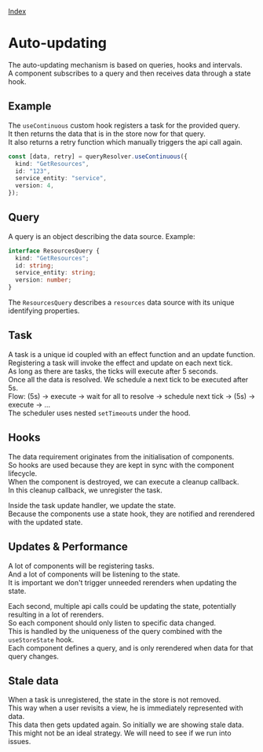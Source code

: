 [Index](./index.md)

# Auto-updating

The auto-updating mechanism is based on queries, hooks and intervals.  
A component subscribes to a query and then receives data through a state hook.

## Example

The `useContinuous` custom hook registers a task for the provided query.  
It then returns the data that is in the store now for that query.  
It also returns a retry function which manually triggers the api call again.

```typescript
const [data, retry] = queryResolver.useContinuous({
  kind: "GetResources",
  id: "123",
  service_entity: "service",
  version: 4,
});
```

## Query

A query is an object describing the data source.
Example:

```typescript
interface ResourcesQuery {
  kind: "GetResources";
  id: string;
  service_entity: string;
  version: number;
}
```

The `ResourcesQuery` describes a `resources` data source with its unique identifying properties.

## Task

A task is a unique id coupled with an effect function and an update function.  
Registering a task will invoke the effect and update on each next tick.  
As long as there are tasks, the ticks will execute after 5 seconds.  
Once all the data is resolved. We schedule a next tick to be executed after 5s.  
Flow: (5s) -> execute -> wait for all to resolve -> schedule next tick -> (5s) -> execute -> ...  
The scheduler uses nested `setTimeout`s under the hood.

## Hooks

The data requirement originates from the initialisation of components.  
So hooks are used because they are kept in sync with the component lifecycle.  
When the component is destroyed, we can execute a cleanup callback.  
In this cleanup callback, we unregister the task.

Inside the task update handler, we update the state.  
Because the components use a state hook, they are notified and rerendered with the updated state.

## Updates & Performance

A lot of components will be registering tasks.  
And a lot of components will be listening to the state.  
It is important we don't trigger unneeded rerenders when updating the state.

Each second, multiple api calls could be updating the state, potentially resulting in a lot of rerenders.  
So each component should only listen to specific data changed.  
This is handled by the uniqueness of the query combined with the `useStoreState` hook.  
Each component defines a query, and is only rerendered when data for that query changes.

## Stale data

When a task is unregistered, the state in the store is not removed.  
This way when a user revisits a view, he is immediately represented with data.  
This data then gets updated again. So initially we are showing stale data.  
This might not be an ideal strategy. We will need to see if we run into issues.

